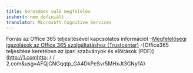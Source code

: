 ```yaml
---
title: Keretében való megfelelés
inshort: nem definiált
translator: Microsoft Cognitive Services
---
```


Forrás az Office 365 teljesítésével kapcsolatos információt
-[Megfelelőségi igazolások az Office 365 szolgáltatáshoz (Trustcenter)](https://products.office.com/en-us/business/office-365-trust-center-compliance-certifications)
-[Office365 teljesítése keretében az ipari szabványok és előírások (PDF)](http://1.comhttp: / / 2.com&usg=AFQjCNGqqtp_GA4DkPeSvr5MHxJt3GNy1A)

